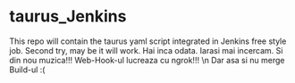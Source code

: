 # taurus_Jenkins
This repo will contain the taurus yaml script integrated in Jenkins free style job.
Second try, may be it will work.
Hai inca odata.
Iarasi mai incercam.
Si din nou muzica!!!
Web-Hook-ul lucreaza cu ngrok!!! \n
Dar asa si nu merge Build-ul :( 
